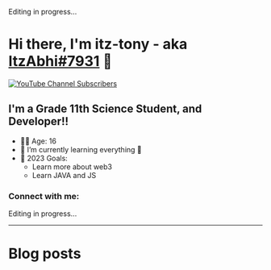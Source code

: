 Editing in progress...

# Hi there, I'm itz-tony - aka [ItzAbhi#7931][discord-user-id] 👋

[![YouTube Channel Subscribers](https://img.shields.io/youtube/channel/subscribers/UCyc4JNEutYQBoDfdtnJ6vag?color=red&label=SUBSCRIBERS&logo=youtube&logoColor=red&style=for-the-badge)][youtube]

## I'm a Grade 11th Science Student, and Developer!!

- ✌🏻 Age: 16
- 🌱 I’m currently learning everything 🤣
- 🥅 2023 Goals:
  - Learn more about web3
  - Learn JAVA and JS

### Connect with me:

Editing in progress...

---

# Blog posts

<!-- BLOG-POST-LIST:START -->
<!-- BLOG-POST-LIST:END -->

[youtube]: https://youtube.com/@rust2649
[discord-user-id]: https://discordapp.com/users/919538751452119040
